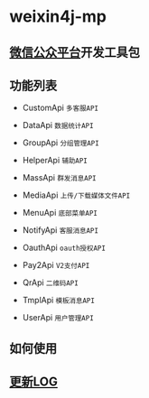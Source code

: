 weixin4j-mp
===========

[微信公众平台](http://mp.weixin.qq.com/wiki)开发工具包
----------------------------------------------------

功能列表
-------

  * CustomApi `多客服API`

  * DataApi `数据统计API`

  * GroupApi `分组管理API`

  * HelperApi `辅助API`

  * MassApi `群发消息API`

  * MediaApi `上传/下载媒体文件API`

  * MenuApi `底部菜单API`

  * NotifyApi `客服消息API`

  * OauthApi `oauth授权API`

  * Pay2Api `V2支付API`

  * QrApi `二维码API`

  * TmplApi `模板消息API`

  * UserApi `用户管理API`

如何使用
--------

[更新LOG](./CHANGE.md)
----------------------